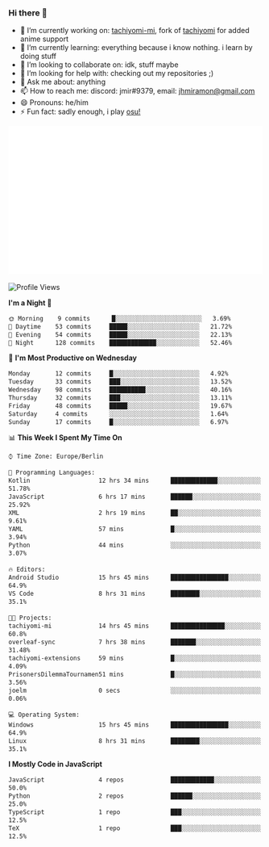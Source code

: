 ### Hi there 👋



<!--
**jmir1/jmir1** is a ✨ _special_ ✨ repository because its `README.md` (this file) appears on your GitHub profile.

Here are some ideas to get you started:
-->
- 🔭 I’m currently working on: [tachiyomi-mi](https://github.com/jmir1/tachiyomi-mi), fork of [tachiyomi](https://github.com/tachiyomiorg/tachiyomi) for added anime support
- 🌱 I’m currently learning: everything because i know nothing. i learn by doing stuff
- 👯 I’m looking to collaborate on: idk, stuff maybe
- 🤔 I’m looking for help with: checking out my repositories ;)
- 💬 Ask me about: anything
- 📫 How to reach me: discord: jmir#9379, email: jhmiramon@gmail.com
- 😄 Pronouns: he/him
- ⚡ Fun fact: sadly enough, i play [osu!](https://osu.ppy.sh/users/18018426)
<div>
	<p align="center">
		<img src="https://github.com/jmir1/github-stats/blob/master/generated/overview.svg">
	</p>
</div>

<!--START_SECTION:waka-->
![Profile Views](http://img.shields.io/badge/Profile%20Views-0-blue)

**I'm a Night 🦉** 

```text
🌞 Morning    9 commits      █░░░░░░░░░░░░░░░░░░░░░░░░   3.69% 
🌆 Daytime    53 commits     █████░░░░░░░░░░░░░░░░░░░░   21.72% 
🌃 Evening    54 commits     █████░░░░░░░░░░░░░░░░░░░░   22.13% 
🌙 Night      128 commits    █████████████░░░░░░░░░░░░   52.46%

```
📅 **I'm Most Productive on Wednesday** 

```text
Monday       12 commits     █░░░░░░░░░░░░░░░░░░░░░░░░   4.92% 
Tuesday      33 commits     ███░░░░░░░░░░░░░░░░░░░░░░   13.52% 
Wednesday    98 commits     ██████████░░░░░░░░░░░░░░░   40.16% 
Thursday     32 commits     ███░░░░░░░░░░░░░░░░░░░░░░   13.11% 
Friday       48 commits     █████░░░░░░░░░░░░░░░░░░░░   19.67% 
Saturday     4 commits      ░░░░░░░░░░░░░░░░░░░░░░░░░   1.64% 
Sunday       17 commits     █░░░░░░░░░░░░░░░░░░░░░░░░   6.97%

```


📊 **This Week I Spent My Time On** 

```text
⌚︎ Time Zone: Europe/Berlin

💬 Programming Languages: 
Kotlin                   12 hrs 34 mins      █████████████░░░░░░░░░░░░   51.78% 
JavaScript               6 hrs 17 mins       ██████░░░░░░░░░░░░░░░░░░░   25.92% 
XML                      2 hrs 19 mins       ██░░░░░░░░░░░░░░░░░░░░░░░   9.61% 
YAML                     57 mins             █░░░░░░░░░░░░░░░░░░░░░░░░   3.94% 
Python                   44 mins             ░░░░░░░░░░░░░░░░░░░░░░░░░   3.07%

🔥 Editors: 
Android Studio           15 hrs 45 mins      ████████████████░░░░░░░░░   64.9% 
VS Code                  8 hrs 31 mins       ████████░░░░░░░░░░░░░░░░░   35.1%

🐱‍💻 Projects: 
tachiyomi-mi             14 hrs 45 mins      ███████████████░░░░░░░░░░   60.8% 
overleaf-sync            7 hrs 38 mins       ███████░░░░░░░░░░░░░░░░░░   31.48% 
tachiyomi-extensions     59 mins             █░░░░░░░░░░░░░░░░░░░░░░░░   4.09% 
PrisonersDilemmaTournamen51 mins             █░░░░░░░░░░░░░░░░░░░░░░░░   3.56% 
joelm                    0 secs              ░░░░░░░░░░░░░░░░░░░░░░░░░   0.06%

💻 Operating System: 
Windows                  15 hrs 45 mins      ████████████████░░░░░░░░░   64.9% 
Linux                    8 hrs 31 mins       ████████░░░░░░░░░░░░░░░░░   35.1%

```

**I Mostly Code in JavaScript** 

```text
JavaScript               4 repos             ████████████░░░░░░░░░░░░░   50.0% 
Python                   2 repos             ██████░░░░░░░░░░░░░░░░░░░   25.0% 
TypeScript               1 repo              ███░░░░░░░░░░░░░░░░░░░░░░   12.5% 
TeX                      1 repo              ███░░░░░░░░░░░░░░░░░░░░░░   12.5%

```



<!--END_SECTION:waka-->
